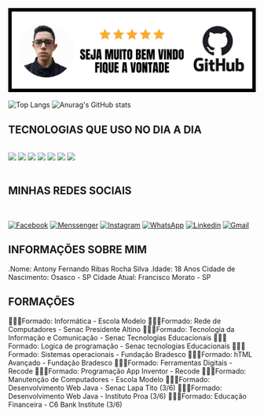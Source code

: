 <img src="https://github.com/AntonyFernando3/AntonyFernando3/blob/main/capadogithub.png">

![Top Langs](https://github-readme-stats.vercel.app/api/top-langs/?username=AntonyFernando3&langs_count=8) 
![Anurag's GitHub stats](https://github-readme-stats.vercel.app/api?username=AntonyFernando3&show_icons=true&theme=white)

## TECNOLOGIAS QUE USO NO DIA A DIA

<div style="display:inline_block"></br>

<img src="https://img.shields.io/badge/HTML5-E34F26?style=for-the-badge&logo=html5&logoColor=white">

<img src="https://img.shields.io/badge/CSS3-1572B6?style=for-the-badge&logo=css3&logoColor=white">

<img src="https://img.shields.io/badge/JavaScript-F7DF1E?style=for-the-badge&logo=javascript&logoColor=black">

<img src="https://img.shields.io/badge/Java-ED8B00?style=for-the-badge&logo=java&logoColor=white">

<img src="https://img.shields.io/badge/React-20232A?style=for-the-badge&logo=react&logoColor=61DAFB">

<img src="https://img.shields.io/badge/Bootstrap-563D7C?style=for-the-badge&logo=bootstrap&logoColor=white">

<img src="https://img.shields.io/badge/MySQL-00000F?style=for-the-badge&logo=mysql&logoColor=white">

</div>

<br>

## MINHAS REDES SOCIAIS

<br>

[![Facebook](https://img.shields.io/badge/Facebook-1877F2?style=for-the-badge&logo=facebook&logoColor=white)](https://www.facebook.com/antonytimaotico)
[![Menssenger](https://img.shields.io/badge/Messenger-00B2FF?style=for-the-badge&logo=messenger&logoColor=white)](https://m.me/antonytimaotico)
[![Instagram](https://img.shields.io/badge/Instagram-E4405F?style=for-the-badge&logo=instagram&logoColor=white)](https://www.instagram.com/antony_fernando_Silva?r=nametag)
[![WhatsApp](https://img.shields.io/badge/WhatsApp-25D366?style=for-the-badge&logo=whatsapp&logoColor=white)](https://wa.me/qr/JBOFLB4FFLW5G1)
[![Linkedin](https://img.shields.io/badge/LinkedIn-0077B5?style=for-the-badge&logo=linkedin&logoColor=white)](https://www.linkedin.com/in/antony-fernando-silva-96120b21a)
[![Gmail](https://img.shields.io/badge/Gmail-D14836?style=for-the-badge&logo=gmail&logoColor=white)](https://mail.google.com/mail/u/0/#inbox)

## INFORMAÇÕES SOBRE MIM

.Nome: Antony Fernando Ribas Rocha Silva
.Idade: 18 Anos
Cidade de Nascimento: Osasco - SP
Cidade Atual: Francisco Morato - SP


## FORMAÇÕES

👨🏻‍🎓Formado: Informática - Escola Modelo 
👨🏻‍🎓Formado: Rede de Computadores - Senac Presidente Altino
👨🏻‍🎓Formado: Tecnologia da Informação e Comunicação - Senac Tecnologias Educacionais
👨🏻‍🎓Formado: Logica de programação - Senac tecnologias Educacionais
👨🏻‍🎓Formado: Sistemas operacionais - Fundação Bradesco
👨🏻‍🎓Formado: hTML Avançado - Fundação Bradesco
👨🏻‍🎓Formado: Ferramentas Digitais - Recode
👨🏻‍🎓Formado: Programação App Inventor - Recode
👨🏻‍🎓Formado: Manutenção de Computadores - Escola Modelo
👨🏻‍🎓Formado: Desenvolvimento Web Java - Senac Lapa Tito (3/6) 
👨🏻‍🎓Formado: Desenvolvimento Web Java - Instituto Proa (3/6) 
👨🏻‍🎓Formado: Educação Financeira - C6 Bank Institute (3/6) 

